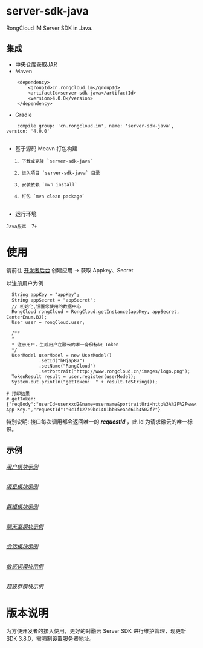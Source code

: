 server-sdk-java
=================

RongCloud IM Server SDK in Java.

## 集成

   * 中央仓库获取[JAR](https://search.maven.org/search?q=g:cn.rongcloud.im%20AND%20a:server-sdk-java&core=gav)
   * Maven
```
    <dependency>
        <groupId>cn.rongcloud.im</groupId>
        <artifactId>server-sdk-java</artifactId>
        <version>4.0.0</version>
    </dependency>
```
   * Gradle
```
    compile group: 'cn.rongcloud.im', name: 'server-sdk-java', version: '4.0.0'
   
```
   * 基于源码 Meavn 打包构建
```
   1、下载或克隆 `server-sdk-java`
   
   2、进入项目 `server-sdk-java` 目录
   
   3、安装依赖 `mvn install`
   
   4、打包 `mvn clean package`
   
```
   * 运行环境
   
    Java版本  7+

# 使用

请前往 [开发者后台](https://developer.rongcloud.cn/) 创建应用 -> 获取 Appkey、Secret

以注册用户为例

```
  String appKey = "appKey";
  String appSecret = "appSecret";
  // 初始化,设置您使用的数据中心
  RongCloud rongCloud = RongCloud.getInstance(appKey, appSecret, CenterEnum.BJ);
  User user = rongCloud.user;

  /**
  *
  * 注册用户，生成用户在融云的唯一身份标识 Token
  */
  UserModel userModel = new UserModel()
            .setId("hHjap87")
            .setName("RongCloud")
            .setPortrait("http://www.rongcloud.cn/images/logo.png");
  TokenResult result = user.register(userModel);
  System.out.println("getToken:  " + result.toString());

```
```
# 打印结果
# getToken:  {"reqBody":"userId=userxxd2&name=username&portraitUri=http%3A%2F%2Fwww.rongcloud.cn%2Fimages%2Flogo.png","code":1002,"errorMessage":"Invalidate App-Key.","requestId":"0c1f127e9bc1401bb05eaad61b4502f7"}
```

特别说明: 接口每次调用都会返回唯一的 ***requestId*** ，此 Id 为请求融云的唯一标识。


## 示例

###### [用户模块示例](./src/main/java/io/rong/example/user)

###### [消息模块示例](./src/main/java/io/rong/example/message/MessageExample.java)

###### [群组模块示例](./src/main/java/io/rong/example/group)

###### [聊天室模块示例](./src/main/java/io/rong/example/chatroom/)

###### [会话模块示例](./src/main/java/io/rong/example/conversation/ConversationExample.java)

###### [敏感词模块示例](./src/main/java/io/rong/example/sensitive/SensitiveExample.java)

###### [超级群模块示例](./src/main/java/io/rong/example/ultragroup)


# 版本说明
为方便开发者的接入使用，更好的对融云 Server SDK 进行维护管理，现更新SDK 3.8.0，需强制设置服务器地址。
